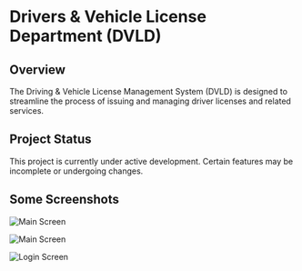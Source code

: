 # Drivers & Vehicle License Department (DVLD)

## Overview

The Driving & Vehicle License Management System (DVLD) is designed to streamline the process of issuing and managing driver licenses and related services.

## Project Status

This project is currently under active development. Certain features may be incomplete or undergoing changes.

## Some Screenshots

![Main Screen](./DVLD.presentation/main.png)

![Main Screen](./DVLD.presentation/main2.png)

![Login Screen](./DVLD.presentation/login.png)
